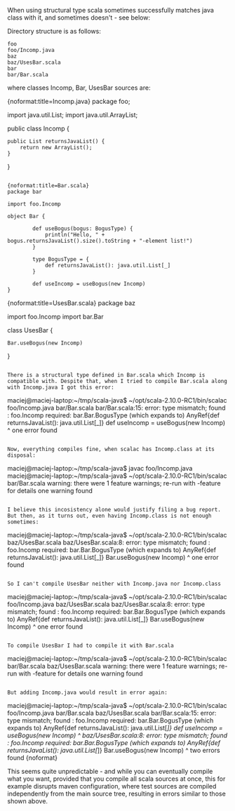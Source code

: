 When using structural type scala sometimes successfully matches java class with it, and sometimes doesn't - see below:

Directory structure is as follows:

```
foo
foo/Incomp.java
baz
baz/UsesBar.scala
bar
bar/Bar.scala
```

where classes Incomp, Bar, UsesBar sources are:

{noformat:title=Incomp.java}
package foo;

import java.util.List;
import java.util.ArrayList;

public class Incomp {
    
    public List returnsJavaList() {
        return new ArrayList();
    }
    
}
```

{noformat:title=Bar.scala}
package bar

import foo.Incomp

object Bar {

        def useBogus(bogus: BogusType) {
            println("Hello, " + bogus.returnsJavaList().size().toString + "-element list!")
        }

        type BogusType = {
            def returnsJavaList(): java.util.List[_]
        }

        def useIncomp = useBogus(new Incomp)
}
```
{noformat:title=UsesBar.scala}
package baz

import foo.Incomp
import bar.Bar

class UsesBar {

    Bar.useBogus(new Incomp)

}
```

There is a structural type defined in Bar.scala which Incomp is compatible with. Despite that, when I tried to compile Bar.scala along with Incomp.java I got this error:

```
maciej@maciej-laptop:~/tmp/scala-java$ ~/opt/scala-2.10.0-RC1/bin/scalac foo/Incomp.java bar/Bar.scala 
bar/Bar.scala:15: error: type mismatch;
 found   : foo.Incomp
 required: bar.Bar.BogusType
    (which expands to)  AnyRef{def returnsJavaList(): java.util.List[_]}
        def useIncomp = useBogus(new Incomp)
                                 ^
one error found
```

Now, everything compiles fine, when scalac has Incomp.class at its disposal:
```
maciej@maciej-laptop:~/tmp/scala-java$ javac foo/Incomp.java 
maciej@maciej-laptop:~/tmp/scala-java$ ~/opt/scala-2.10.0-RC1/bin/scalac bar/Bar.scala 
warning: there were 1 feature warnings; re-run with -feature for details
one warning found
```

I believe this incosistency alone would justify filing a bug report. But then, as it turns out, even having Incomp.class is not enough sometimes:

```
maciej@maciej-laptop:~/tmp/scala-java$ ~/opt/scala-2.10.0-RC1/bin/scalac baz/UsesBar.scala 
baz/UsesBar.scala:8: error: type mismatch;
 found   : foo.Incomp
 required: bar.Bar.BogusType
    (which expands to)  AnyRef{def returnsJavaList(): java.util.List[_]}
    Bar.useBogus(new Incomp)
                 ^
one error found
```

So I can't compile UsesBar neither with Incomp.java nor Incomp.class

```
maciej@maciej-laptop:~/tmp/scala-java$ ~/opt/scala-2.10.0-RC1/bin/scalac foo/Incomp.java baz/UsesBar.scala 
baz/UsesBar.scala:8: error: type mismatch;
 found   : foo.Incomp
 required: bar.Bar.BogusType
    (which expands to)  AnyRef{def returnsJavaList(): java.util.List[_]}
    Bar.useBogus(new Incomp)
                 ^
one error found
```

To compile UsesBar I had to compile it with Bar.scala 
```
maciej@maciej-laptop:~/tmp/scala-java$ ~/opt/scala-2.10.0-RC1/bin/scalac bar/Bar.scala baz/UsesBar.scala 
warning: there were 1 feature warnings; re-run with -feature for details
one warning found
```

But adding Incomp.java would result in error again:

```
maciej@maciej-laptop:~/tmp/scala-java$ ~/opt/scala-2.10.0-RC1/bin/scalac foo/Incomp.java bar/Bar.scala baz/UsesBar.scala 
bar/Bar.scala:15: error: type mismatch;
 found   : foo.Incomp
 required: bar.Bar.BogusType
    (which expands to)  AnyRef{def returnsJavaList(): java.util.List[_]}
        def useIncomp = useBogus(new Incomp)
                                 ^
baz/UsesBar.scala:8: error: type mismatch;
 found   : foo.Incomp
 required: bar.Bar.BogusType
    (which expands to)  AnyRef{def returnsJavaList(): java.util.List[_]}
    Bar.useBogus(new Incomp)
                 ^
two errors found
{noformat}

This seems quite unpredictable - and while you can eventually compile what you want, provided that you compile all scala sources at once, this for example disrupts maven configuration, where test sources are compiled independently from the main source tree, resulting in errors similar to those shown above.

